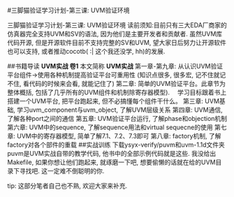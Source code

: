 #三脚猫验证学习计划-第三课: UVM验证环境

三脚猫验证学习计划-第三课: UVM验证环境
读前须知:目前只有三大EDA厂商家的仿真器完全支持UVM和SV的语法, 因为他们是主要开发者和贡献者. 虽然UVM库代码开源, 但是开源软件目前不支持完整的SV和UVM, 望大家日后努力让开源软件也可以支持, 或者推动cocotb( :| 这个我还没学, hh)的发展.

##书籍导读
**UVM实战 卷1** 本文简称 **UVM实战**
第一章-第九章: 从认识UVM验证平台组件->使用各种机制提高验证平台可重用性
(知识点很多, 很多宏, 记不住就记不住, 看代码的时候来会看, 就能记住了)
第二章: 简单的UVM验证平台。此章节为整体概括, 包括了几乎所有的UVM组件和机制除寄存器模型).
&emsp;学习目标跟着书上搭建一个UVM平台, 把平台跑起来, 但不必搞懂每个组件干什么。
第三章: UVM基础, 学习uvm_component与uvm_object, 了解UVM层级关系
第四章: UVM通信, 了解各种port之间的通信
第五章: UVM验证平台运行, 了解phase和objection机制
第六章: UVM中的sequence, 了解sequence用法和virtual sequecne的使用
第七章: UVM中的寄存器模型, 简单了解7.1、7.2、7.3即可
第八章: factory机制, 了解factory对各个部件的重载
##实战训练
下载ysyx-verify/puvm和uvm-1.1d文件夹
puvm是UVM实战自带的教学代码, 他书中的全部示例代码就是这些.
我没给出Makefile, 如果你想让他们跑起来, 就琢磨一下吧, 想要偷懒的话就在给的UVM目录下寻找吧.
这一定难不倒聪明的你. 


tip:
这部分笔者自己也不熟, 欢迎大家来补充.

